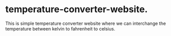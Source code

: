 # temperature-converter-website.
This is simple temperature converter website where we can interchange the temperature between kelvin to fahrenheit to celsius.
